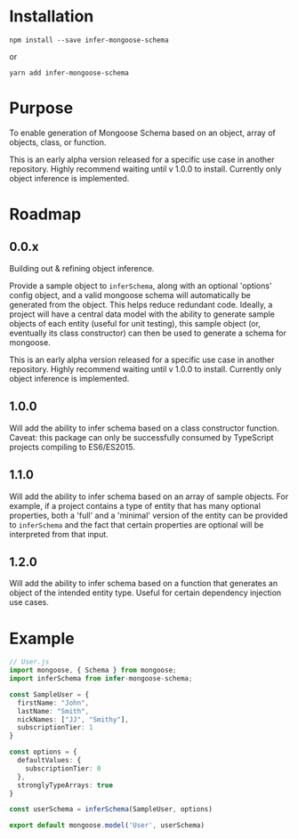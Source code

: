 # Installation

```shell
npm install --save infer-mongoose-schema
```
or
```shell
yarn add infer-mongoose-schema
```

# Purpose
To enable generation of Mongoose Schema based on an object, array of objects, class, or function.

This is an early alpha version released for a specific use case in another repository. Highly recommend waiting until v 1.0.0 to install. Currently only object inference is implemented.

# Roadmap

## 0.0.x
Building out & refining object inference.  

Provide a sample object to `inferSchema`, along with an optional 'options' config object, and a valid mongoose schema will automatically be generated from the object. This helps reduce redundant code. Ideally, a project will have a central data model with the ability to generate sample objects of each entity (useful for unit testing), this sample object (or, eventually its class constructor) can then be used to generate a schema for mongoose.

This is an early alpha version released for a specific use case in another repository. Highly recommend waiting until v 1.0.0 to install. Currently only object inference is implemented.

## 1.0.0
Will add the ability to infer schema based on a class constructor function. Caveat: this package can only be successfully consumed by TypeScript projects compiling to ES6/ES2015.  

## 1.1.0
Will add the ability to infer schema based on an array of sample objects. For example, if a project contains a type of entity that has many optional properties, both a 'full' and a 'minimal' version of the entity can be provided to `inferSchema` and the fact that certain properties are optional will be interpreted from that input.

## 1.2.0
Will add the ability to infer schema based on a function that generates an object of the intended entity type. Useful for certain dependency injection use cases.

# Example

```typescript
// User.js
import mongoose, { Schema } from mongoose;
import inferSchema from infer-mongoose-schema;

const SampleUser = {
  firstName: "John",
  lastName: "Smith",
  nickNames: ["JJ", "Smithy"],
  subscriptionTier: 1
}

const options = {
  defaultValues: {
    subscriptionTier: 0
  },
  stronglyTypeArrays: true
}

const userSchema = inferSchema(SampleUser, options)

export default mongoose.model('User', userSchema)
```
